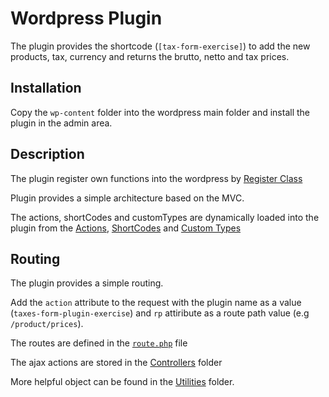 # Wordpress Plugin

The plugin provides the shortcode (`[tax-form-exercise]`) to add the new products, tax, currency and returns the brutto, netto and tax prices.

## Installation

Copy the `wp-content` folder into the wordpress main folder and install the plugin in the admin area.


## Description

The plugin register own functions into the wordpress by [Register Class](https://github.com/Nessandro/WordpresPlugin/blob/master/wp-content/plugins/taxes-form-plugin-exercise/core/Utilities/Register.php)

Plugin provides a simple architecture based on the MVC.

The actions, shortCodes and customTypes are dynamically loaded into the plugin from the [Actions](https://github.com/Nessandro/WordpresPlugin/tree/master/wp-content/plugins/taxes-form-plugin-exercise/app/Actions), [ShortCodes](https://github.com/Nessandro/WordpresPlugin/tree/master/wp-content/plugins/taxes-form-plugin-exercise/app/ShortCodes) and [Custom Types](https://github.com/Nessandro/WordpresPlugin/tree/master/wp-content/plugins/taxes-form-plugin-exercise/app/CustomTypes)

## Routing

The plugin provides a simple routing.

Add the `action` attribute to the request with the plugin name as a value (`taxes-form-plugin-exercise`) and `rp` attiribute as a route path value (e.g `/product/prices`).

The routes are defined in the [`route.php`](https://github.com/Nessandro/WordpresPlugin/blob/master/wp-content/plugins/taxes-form-plugin-exercise/app/Configuration/routes.php) file 


The ajax actions are stored in the  [Controllers](https://github.com/Nessandro/WordpresPlugin/tree/master/wp-content/plugins/taxes-form-plugin-exercise/app/Controllers) folder


More helpful object can be found in the [Utilities](https://github.com/Nessandro/WordpresPlugin/tree/master/wp-content/plugins/taxes-form-plugin-exercise/core/Utilities) folder.

